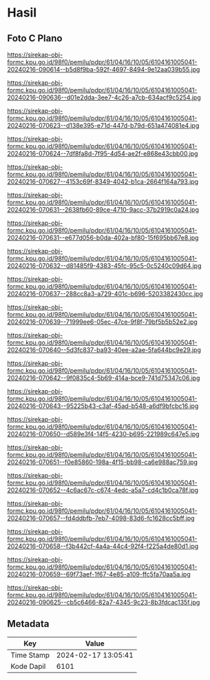 # Hasil

## Foto C Plano

https://sirekap-obj-formc.kpu.go.id/98f0/pemilu/pdpr/61/04/16/10/05/6104161005041-20240216-090614--b5d8f9ba-592f-4697-8494-9e12aa039b55.jpg

https://sirekap-obj-formc.kpu.go.id/98f0/pemilu/pdpr/61/04/16/10/05/6104161005041-20240216-090636--d01e2dda-3ee7-4c26-a7cb-634acf9c5254.jpg

https://sirekap-obj-formc.kpu.go.id/98f0/pemilu/pdpr/61/04/16/10/05/6104161005041-20240216-070623--d138e395-e71d-447d-b79d-651a474081e4.jpg

https://sirekap-obj-formc.kpu.go.id/98f0/pemilu/pdpr/61/04/16/10/05/6104161005041-20240216-070624--7df8fa8d-7f95-4d54-ae2f-e868e43cbb00.jpg

https://sirekap-obj-formc.kpu.go.id/98f0/pemilu/pdpr/61/04/16/10/05/6104161005041-20240216-070627--4153c69f-8349-4042-b1ca-2664f164a793.jpg

https://sirekap-obj-formc.kpu.go.id/98f0/pemilu/pdpr/61/04/16/10/05/6104161005041-20240216-070631--2638fb60-89ce-4710-9acc-37b2919c0a24.jpg

https://sirekap-obj-formc.kpu.go.id/98f0/pemilu/pdpr/61/04/16/10/05/6104161005041-20240216-070631--e677d056-b0da-402a-bf80-15f695bb67e8.jpg

https://sirekap-obj-formc.kpu.go.id/98f0/pemilu/pdpr/61/04/16/10/05/6104161005041-20240216-070632--d81485f9-4383-45fc-95c5-0c5240c09d64.jpg

https://sirekap-obj-formc.kpu.go.id/98f0/pemilu/pdpr/61/04/16/10/05/6104161005041-20240216-070637--288cc8a3-a729-401c-b696-5203382430cc.jpg

https://sirekap-obj-formc.kpu.go.id/98f0/pemilu/pdpr/61/04/16/10/05/6104161005041-20240216-070639--71999ee6-05ec-47ce-9f8f-79bf5b5b52e2.jpg

https://sirekap-obj-formc.kpu.go.id/98f0/pemilu/pdpr/61/04/16/10/05/6104161005041-20240216-070640--5d3fc837-ba93-40ee-a2ae-5fa644bc9e29.jpg

https://sirekap-obj-formc.kpu.go.id/98f0/pemilu/pdpr/61/04/16/10/05/6104161005041-20240216-070642--9f0835c4-5b69-414a-bce9-741d75347c06.jpg

https://sirekap-obj-formc.kpu.go.id/98f0/pemilu/pdpr/61/04/16/10/05/6104161005041-20240216-070643--95225b43-c3af-45ad-b548-a6df9bfcbc16.jpg

https://sirekap-obj-formc.kpu.go.id/98f0/pemilu/pdpr/61/04/16/10/05/6104161005041-20240216-070650--d589e3f4-14f5-4230-b695-221989c647e5.jpg

https://sirekap-obj-formc.kpu.go.id/98f0/pemilu/pdpr/61/04/16/10/05/6104161005041-20240216-070651--f0e85860-198a-4f15-bb98-ca6e988ac759.jpg

https://sirekap-obj-formc.kpu.go.id/98f0/pemilu/pdpr/61/04/16/10/05/6104161005041-20240216-070652--4c6ac67c-c674-4edc-a5a7-cd4c1b0ca78f.jpg

https://sirekap-obj-formc.kpu.go.id/98f0/pemilu/pdpr/61/04/16/10/05/6104161005041-20240216-070657--fd4ddbfb-7eb7-4098-83d6-fc1628cc5bff.jpg

https://sirekap-obj-formc.kpu.go.id/98f0/pemilu/pdpr/61/04/16/10/05/6104161005041-20240216-070658--f3b442cf-4a4a-44c4-92f4-f225a4de80d1.jpg

https://sirekap-obj-formc.kpu.go.id/98f0/pemilu/pdpr/61/04/16/10/05/6104161005041-20240216-070659--69f73aef-1f67-4e85-a109-ffc5fa70aa5a.jpg

https://sirekap-obj-formc.kpu.go.id/98f0/pemilu/pdpr/61/04/16/10/05/6104161005041-20240216-090625--cb5c6466-82a7-4345-9c23-8b3fdcac135f.jpg


## Metadata

| Key        | Value               |
| ---------- | ------------------- |
| Time Stamp | 2024-02-17 13:05:41 |
| Kode Dapil | 6101                |




